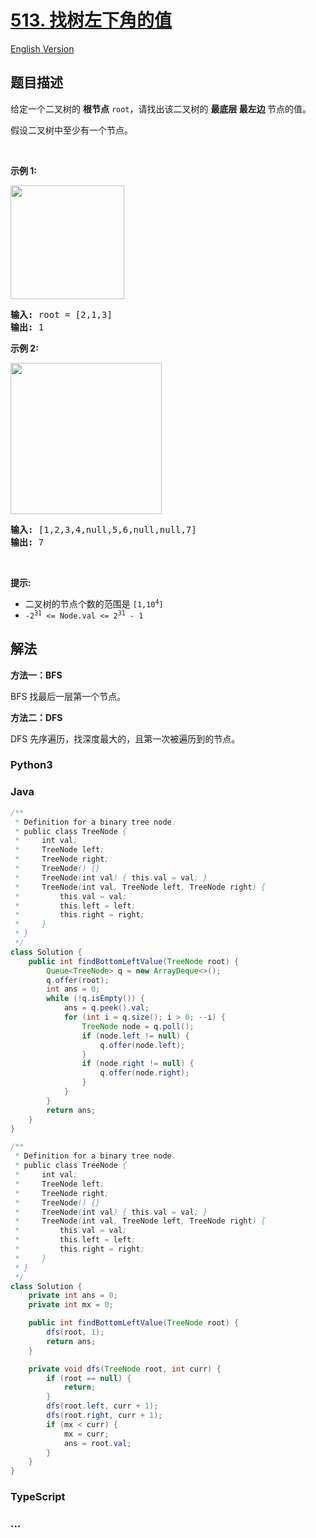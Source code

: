 # [513. 找树左下角的值](https://leetcode.cn/problems/find-bottom-left-tree-value)

[English Version](/solution/0500-0599/0513.Find%20Bottom%20Left%20Tree%20Value/README_EN.md)

## 题目描述

<!-- 这里写题目描述 -->

<p>给定一个二叉树的 <strong>根节点</strong> <code>root</code>，请找出该二叉树的 <strong>最底层 最左边 </strong>节点的值。</p>

<p>假设二叉树中至少有一个节点。</p>

<p> </p>

<p><strong>示例 1:</strong></p>

<p><img src="https://fastly.jsdelivr.net/gh/doocs/leetcode@main/solution/0500-0599/0513.Find%20Bottom%20Left%20Tree%20Value/images/tree1.jpg" style="width: 182px; " /></p>

<pre>
<strong>输入: </strong>root = [2,1,3]
<strong>输出: </strong>1
</pre>

<p><strong>示例 2:</strong></p>

<p><img src="https://fastly.jsdelivr.net/gh/doocs/leetcode@main/solution/0500-0599/0513.Find%20Bottom%20Left%20Tree%20Value/images/tree2.jpg" style="width: 242px; " /><strong> </strong></p>

<pre>
<strong>输入: </strong>[1,2,3,4,null,5,6,null,null,7]
<strong>输出: </strong>7
</pre>

<p> </p>

<p><strong>提示:</strong></p>

<ul>
	<li>二叉树的节点个数的范围是 <code>[1,10<sup>4</sup>]</code></li>
	<li><meta charset="UTF-8" /><code>-2<sup>31</sup> <= Node.val <= 2<sup>31</sup> - 1</code> </li>
</ul>

## 解法

<!-- 这里可写通用的实现逻辑 -->

**方法一：BFS**

BFS 找最后一层第一个节点。

**方法二：DFS**

DFS 先序遍历，找深度最大的，且第一次被遍历到的节点。

<!-- tabs:start -->

### **Python3**

<!-- 这里可写当前语言的特殊实现逻辑 -->





### **Java**

<!-- 这里可写当前语言的特殊实现逻辑 -->

```java
/**
 * Definition for a binary tree node.
 * public class TreeNode {
 *     int val;
 *     TreeNode left;
 *     TreeNode right;
 *     TreeNode() {}
 *     TreeNode(int val) { this.val = val; }
 *     TreeNode(int val, TreeNode left, TreeNode right) {
 *         this.val = val;
 *         this.left = left;
 *         this.right = right;
 *     }
 * }
 */
class Solution {
    public int findBottomLeftValue(TreeNode root) {
        Queue<TreeNode> q = new ArrayDeque<>();
        q.offer(root);
        int ans = 0;
        while (!q.isEmpty()) {
            ans = q.peek().val;
            for (int i = q.size(); i > 0; --i) {
                TreeNode node = q.poll();
                if (node.left != null) {
                    q.offer(node.left);
                }
                if (node.right != null) {
                    q.offer(node.right);
                }
            }
        }
        return ans;
    }
}
```

```java
/**
 * Definition for a binary tree node.
 * public class TreeNode {
 *     int val;
 *     TreeNode left;
 *     TreeNode right;
 *     TreeNode() {}
 *     TreeNode(int val) { this.val = val; }
 *     TreeNode(int val, TreeNode left, TreeNode right) {
 *         this.val = val;
 *         this.left = left;
 *         this.right = right;
 *     }
 * }
 */
class Solution {
    private int ans = 0;
    private int mx = 0;

    public int findBottomLeftValue(TreeNode root) {
        dfs(root, 1);
        return ans;
    }

    private void dfs(TreeNode root, int curr) {
        if (root == null) {
            return;
        }
        dfs(root.left, curr + 1);
        dfs(root.right, curr + 1);
        if (mx < curr) {
            mx = curr;
            ans = root.val;
        }
    }
}
```

### **TypeScript**























### **...**

```

```


